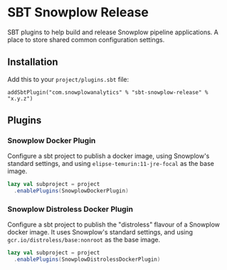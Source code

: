 # SBT Snowplow Release

SBT plugins to help build and release Snowplow pipeline applications. A place to store shared common configuration settings.

## Installation

Add this to your `project/plugins.sbt` file:

```
addSbtPlugin("com.snowplowanalytics" % "sbt-snowplow-release" % "x.y.z")
```

## Plugins

### Snowplow Docker Plugin

Configure a sbt project to publish a docker image, using Snowplow's standard settings, and using `elipse-temurin:11-jre-focal` as the base image.

```scala
lazy val subproject = project
  .enablePlugins(SnowplowDockerPlugin)
```

### Snowplow Distroless Docker Plugin

Configure a sbt project to publish the "distroless" flavour of a Snowplow docker image. It uses Snowplow's standard settings, and using `gcr.io/distroless/base:nonroot` as the base image.

```scala
lazy val subproject = project
  .enablePlugins(SnowplowDistrolessDockerPlugin)
```
